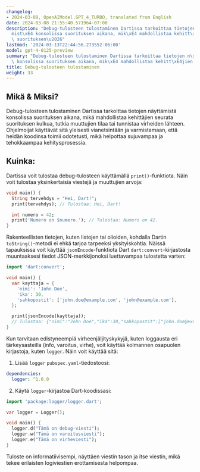 ```yaml
---
changelog:
- 2024-03-08, OpenAIModel.GPT_4_TURBO, translated from English
date: 2024-03-08 21:55:40.571964-07:00
description: "Debug-tulosteen tulostaminen Dartissa tarkoittaa tietojen n\xE4ytt\xE4\
  mist\xE4 konsolissa suorituksen aikana, mik\xE4 mahdollistaa kehitt\xE4jien seurata\
  \ suorituksen\u2026"
lastmod: '2024-03-13T22:44:56.273552-06:00'
model: gpt-4-0125-preview
summary: "Debug-tulosteen tulostaminen Dartissa tarkoittaa tietojen n\xE4ytt\xE4mist\xE4\
  \ konsolissa suorituksen aikana, mik\xE4 mahdollistaa kehitt\xE4jien seurata suorituksen\u2026"
title: Debug-tulosteen tulostaminen
weight: 33
---
```


## Mikä & Miksi?

Debug-tulosteen tulostaminen Dartissa tarkoittaa tietojen näyttämistä konsolissa suorituksen aikana, mikä mahdollistaa kehittäjien seurata suorituksen kulkua, tutkia muuttujien tilaa tai tunnistaa virheiden lähteen. Ohjelmoijat käyttävät sitä yleisesti vianetsintään ja varmistamaan, että heidän koodinsa toimii odotetusti, mikä helpottaa sujuvampaa ja tehokkaampaa kehitysprosessia.

## Kuinka:

Dartissa voit tulostaa debug-tulosteen käyttämällä `print()`-funktiota. Näin voit tulostaa yksinkertaisia viestejä ja muuttujien arvoja:

```dart
void main() {
  String tervehdys = "Hei, Dart!";
  print(tervehdys); // Tulostaa: Hei, Dart!

  int numero = 42;
  print('Numero on $numero.'); // Tulostaa: Numero on 42.
}
```

Rakenteellisten tietojen, kuten listojen tai olioiden, kohdalla Dartin `toString()`-metodi ei ehkä tarjoa tarpeeksi yksityiskohtia. Näissä tapauksissa voit käyttää `jsonEncode`-funktiota Dart `dart:convert`-kirjastosta muuntaaksesi tiedot JSON-merkkijonoksi luettavampaa tulostetta varten:

```dart
import 'dart:convert';

void main() {
  var kayttaja = {
    'nimi': 'John Doe',
    'ika': 30,
    'sahkopostit': ['john.doe@example.com', 'john@example.com'],
  };

  print(jsonEncode(kayttaja));
  // Tulostaa: {"nimi":"John Doe","ika":30,"sahkopostit":["john.doe@example.com","john@example.com"]}
}
```

Kun tarvitaan edistyneempiä virheenjäljityskykyjä, kuten loggausta eri tärkeysasteilla (info, varoitus, virhe), voit käyttää kolmannen osapuolen kirjastoja, kuten `logger`. Näin voit käyttää sitä:

1. Lisää `logger` `pubspec.yaml`-tiedostoosi:

```yaml
dependencies:
  logger: ^1.0.0
```

2. Käytä `logger`-kirjastoa Dart-koodissasi:

```dart
import 'package:logger/logger.dart';

var logger = Logger();

void main() {
  logger.d("Tämä on debug-viesti");
  logger.w("Tämä on varoitusviesti");
  logger.e("Tämä on virheviesti");
}
```

Tuloste on informatiivisempi, näyttäen viestin tason ja itse viestin, mikä tekee erilaisten logiviestien erottamisesta helpompaa.
